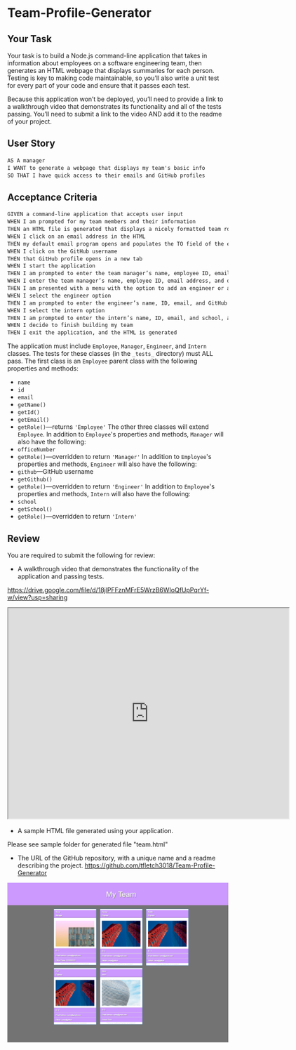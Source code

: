 # Team-Profile-Generator

## Your Task

Your task is to build a Node.js command-line application that takes in information about employees on a software engineering team, then generates an HTML webpage that displays summaries for each person. Testing is key to making code maintainable, so you’ll also write a unit test for every part of your code and ensure that it passes each test.

Because this application won’t be deployed, you’ll need to provide a link to a walkthrough video that demonstrates its functionality and all of the tests passing. You’ll need to submit a link to the video AND add it to the readme of your project.

## User Story

```md
AS A manager
I WANT to generate a webpage that displays my team's basic info
SO THAT I have quick access to their emails and GitHub profiles
```

## Acceptance Criteria

```md
GIVEN a command-line application that accepts user input
WHEN I am prompted for my team members and their information
THEN an HTML file is generated that displays a nicely formatted team roster based on user input
WHEN I click on an email address in the HTML
THEN my default email program opens and populates the TO field of the email with the address
WHEN I click on the GitHub username
THEN that GitHub profile opens in a new tab
WHEN I start the application
THEN I am prompted to enter the team manager’s name, employee ID, email address, and office number
WHEN I enter the team manager’s name, employee ID, email address, and office number
THEN I am presented with a menu with the option to add an engineer or an intern or to finish building my team
WHEN I select the engineer option
THEN I am prompted to enter the engineer’s name, ID, email, and GitHub username, and I am taken back to the menu
WHEN I select the intern option
THEN I am prompted to enter the intern’s name, ID, email, and school, and I am taken back to the menu
WHEN I decide to finish building my team
THEN I exit the application, and the HTML is generated
```

The application must include `Employee`, `Manager`, `Engineer`, and `Intern` classes. The tests for these classes (in the `_tests_` directory) must ALL pass.
The first class is an `Employee` parent class with the following properties and methods:
* `name`
* `id`
* `email`
* `getName()`
* `getId()`
* `getEmail()`
* `getRole()`&mdash;returns `'Employee'`
The other three classes will extend `Employee`.
In addition to `Employee`'s properties and methods, `Manager` will also have the following:
* `officeNumber`
* `getRole()`&mdash;overridden to return `'Manager'`
In addition to `Employee`'s properties and methods, `Engineer` will also have the following:
* `github`&mdash;GitHub username
* `getGithub()`
* `getRole()`&mdash;overridden to return `'Engineer'`
In addition to `Employee`'s properties and methods, `Intern` will also have the following:
* `school`
* `getSchool()`
* `getRole()`&mdash;overridden to return `'Intern'`


## Review

You are required to submit the following for review:
* A walkthrough video that demonstrates the functionality of the application and passing tests.

https://drive.google.com/file/d/18jlPFFznMFrE5WrzB6WIoQfUpPqrYf-w/view?usp=sharing

<iframe src="https://drive.google.com/file/d/18jlPFFznMFrE5WrzB6WIoQfUpPqrYf-w/preview" width="640" height="480"></iframe>

* A sample HTML file generated using your application.

Please see sample folder for generated file "team.html"

* The URL of the GitHub repository, with a unique name and a readme describing the project.
https://github.com/tfletch3018/Team-Profile-Generator

<img src="screenshot.png">



